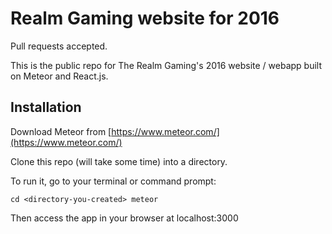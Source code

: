 # Realm Gaming website for 2016
Pull requests accepted.

This is the public repo for The Realm Gaming's 2016 website / webapp built on Meteor and React.js. 

## Installation

Download Meteor from [https://www.meteor.com/](https://www.meteor.com/)

Clone this repo (will take some time) into a directory.

To run it, go to your terminal or command prompt:

`cd <directory-you-created>
meteor`

Then access the app in your browser at localhost:3000
